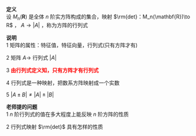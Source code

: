 **定义**  
设 $M_n(\mathbf{R})$ 是全体 $n$ 阶实方阵构成的集合，映射 $\rm{det}：M_n(\mathbf{R})\to R$ ， $A\to|A|$ ，称为方阵的行列式  
  
**说明**  
1 矩阵的属性：特征值，特征向量，行列式(只有方阵才有)  
  
2 矩阵 $A\rightarrow$ 行列式 $|A|$  
  
3 <font color=red>**由行列式定义知，只有方阵才有行列式**</font>  
  
4 行列式是一种映射，把数系方阵映射成一个实数  
  
5  $|A\pm B|\neq|A|\pm|B|$  
  
**老师提的问题**  
1  $n$ 阶行列式的值在多大程度上能反映 $n$ 阶方阵的性质  
  
2 行列式映射 $\rm{det}$ 具有怎样的性质  
